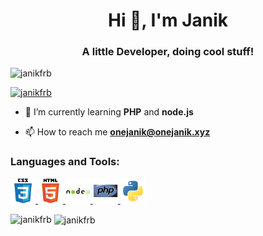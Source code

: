 <h1 align="center">Hi 👋, I'm Janik</h1>
<h3 align="center">A little Developer, doing cool stuff!</h3>

<p align="left"> <img src="https://komarev.com/ghpvc/?username=janikfrb&label=Profile%20views&color=0e75b6&style=flat" alt="janikfrb" /> </p>

<p align="left"> <a href="https://github.com/ryo-ma/github-profile-trophy"><img src="https://github-profile-trophy.vercel.app/?username=janikfrb" alt="janikfrb" /></a> </p>

- 🌱 I’m currently learning **PHP** and **node.js**

- 📫 How to reach me **onejanik@onejanik.xyz**


<h3 align="left">Languages and Tools:</h3>
<p align="left"> <a href="https://www.w3schools.com/css/" target="_blank"> <img src="https://raw.githubusercontent.com/devicons/devicon/master/icons/css3/css3-original-wordmark.svg" alt="css3" width="40" height="40"/> </a> <a href="https://www.w3.org/html/" target="_blank"> <img src="https://raw.githubusercontent.com/devicons/devicon/master/icons/html5/html5-original-wordmark.svg" alt="html5" width="40" height="40"/> </a> <a href="https://nodejs.org" target="_blank"> <img src="https://raw.githubusercontent.com/devicons/devicon/master/icons/nodejs/nodejs-original-wordmark.svg" alt="nodejs" width="40" height="40"/> </a> <a href="https://www.php.net" target="_blank"> <img src="https://raw.githubusercontent.com/devicons/devicon/master/icons/php/php-original.svg" alt="php" width="40" height="40"/> </a> <a href="https://www.python.org" target="_blank"> <img src="https://raw.githubusercontent.com/devicons/devicon/master/icons/python/python-original.svg" alt="python" width="40" height="40"/> </a> </p>

<p><img align="left" src="https://github-readme-stats.vercel.app/api/top-langs?username=janikfrb&show_icons=true&locale=en&layout=compact" alt="janikfrb" /></p>

<p>&nbsp;<img align="center" src="https://github-readme-stats.vercel.app/api?username=janikfrb&show_icons=true&locale=en" alt="janikfrb" /></p>
